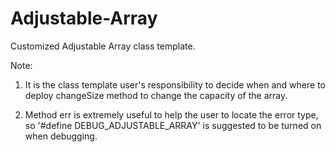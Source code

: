 # Adjustable-Array
Customized Adjustable Array class template.

Note:

1. It is the class template user's responsibility to decide when and where to deploy changeSize method to change the capacity 
   of the array.

2. Method err is extremely useful to help the user to locate the error type, so '#define DEBUG_ADJUSTABLE_ARRAY' is suggested to
   be turned on when debugging.

